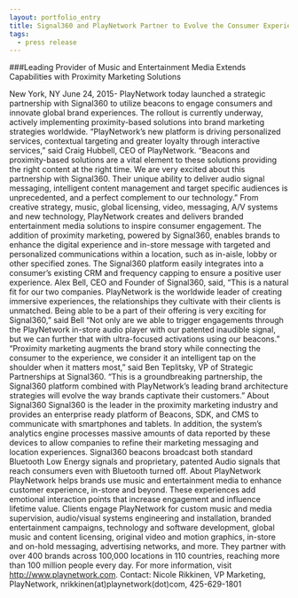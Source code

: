 ```yaml
---
layout: portfolio_entry
title: Signal360 and PlayNetwork Partner to Evolve the Consumer Experience with Beacons
tags:
  - press release
---
```


###Leading Provider of Music and Entertainment Media Extends Capabilities with Proximity Marketing Solutions

New York, NY June 24, 2015- PlayNetwork today launched a strategic partnership with Signal360 to utilize beacons to engage consumers and innovate global brand experiences. The rollout is currently underway, actively implementing proximity-based solutions into brand marketing strategies worldwide.
“PlayNetwork’s new platform is driving personalized services, contextual targeting and greater loyalty through interactive services,” said Craig Hubbell, CEO of PlayNetwork. “Beacons and proximity-based solutions are a vital element to these solutions providing the right content at the right time. We are very excited about this partnership with Signal360. Their unique ability to deliver audio signal messaging, intelligent content management and target specific audiences is unprecedented, and a perfect complement to our technology.”
From creative strategy, music, global licensing, video, messaging, A/V systems and new technology, PlayNetwork creates and delivers branded entertainment media solutions to inspire consumer engagement. The addition of proximity marketing, powered by Signal360, enables brands to enhance the digital experience and in-store message with targeted and personalized communications within a location, such as in-aisle, lobby or other specified zones. The Signal360 platform easily integrates into a consumer’s existing CRM and frequency capping to ensure a positive user experience.
Alex Bell, CEO and Founder of Signal360, said, “This is a natural fit for our two companies. PlayNetwork is the worldwide leader of creating immersive experiences, the relationships they cultivate with their clients is unmatched. Being able to be a part of their offering is very exciting for Signal360,” said Bell “Not only are we able to trigger engagements through the PlayNetwork in-store audio player with our patented inaudible signal, but we can further that with ultra-focused activations using our beacons.”
“Proximity marketing augments the brand story while connecting the consumer to the experience, we consider it an intelligent tap on the shoulder when it matters most,” said Ben Teplitsky, VP of Strategic Partnerships at Signal360. “This is a groundbreaking partnership, the Signal360 platform combined with PlayNetwork’s leading brand architecture strategies will evolve the way brands captivate their customers.”
About Signal360
Signal360 is the leader in the proximity marketing industry and provides an enterprise ready platform of Beacons, SDK, and CMS to communicate with smartphones and tablets. In addition, the system’s analytics engine processes massive amounts of data reported by these devices to allow companies to refine their marketing messaging and location experiences. Signal360 beacons broadcast both standard Bluetooth Low Energy signals and proprietary, patented Audio signals that reach consumers even with Bluetooth turned off.
About PlayNetwork
PlayNetwork helps brands use music and entertainment media to enhance customer experience, in-store and beyond. These experiences add emotional interaction points that increase engagement and influence lifetime value. Clients engage PlayNetwork for custom music and media supervision, audio/visual systems engineering and installation, branded entertainment campaigns, technology and software development, global music and content licensing, original video and motion graphics, in-store and on-hold messaging, advertising networks, and more. They partner with over 400 brands across 100,000 locations in 110 countries, reaching more than 100 million people every day. For more information, visit http://www.playnetwork.com.
Contact: Nicole Rikkinen, VP Marketing, PlayNetwork, nrikkinen(at)playnetwork(dot)com, 425-629-1801
